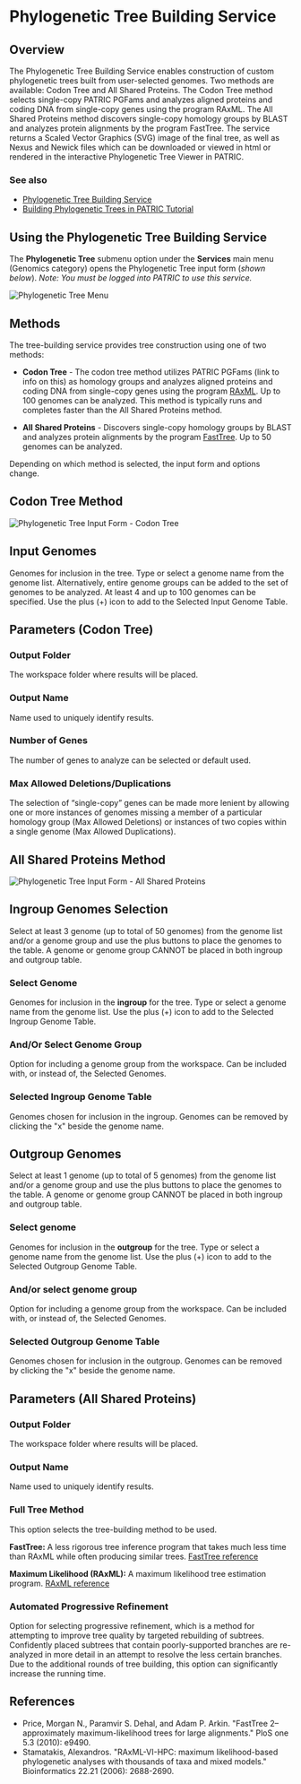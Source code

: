 # Phylogenetic Tree Building Service

## Overview
The Phylogenetic Tree Building Service enables construction of custom phylogenetic trees built from user-selected genomes. Two methods are available: Codon Tree and All Shared Proteins. The Codon Tree method selects single-copy PATRIC PGFams and analyzes aligned proteins and coding DNA from single-copy genes using the program RAxML. The All Shared Proteins method discovers single-copy homology groups by BLAST and analyzes protein alignments by the program FastTree. The service returns a Scaled Vector Graphics (SVG) image of the final tree, as well as Nexus and Newick files which can be downloaded or viewed in html or rendered in the interactive Phylogenetic Tree Viewer in PATRIC.

### See also
* [Phylogenetic Tree Building Service](https://patricbrc.org/app/PhylogeneticTree)
* [Building Phylogenetic Trees in PATRIC  Tutorial](https://docs.patricbrc.org//tutorial/phylogenetic_tree_building/tree_building.html)

## Using the Phylogenetic Tree Building Service
The **Phylogenetic Tree** submenu option under the **Services** main menu (Genomics category) opens the Phylogenetic Tree input form (*shown below*). *Note: You must be logged into PATRIC to use this service.*

![Phylogenetic Tree Menu](../images/services_menu.png)

## Methods
The tree-building service provides tree construction using one of two methods:

* **Codon Tree** - The codon tree method utilizes PATRIC PGFams (link to info on this) as homology groups and analyzes aligned proteins and coding DNA from single-copy genes using the program [RAxML](https://academic.oup.com/bioinformatics/article/22/21/2688/251208). Up to 100 genomes can be analyzed. This method is typically runs and completes faster than the All Shared Proteins method.

* **All Shared Proteins** - Discovers single-copy homology groups by BLAST and analyzes protein alignments by the program [FastTree](https://www.ncbi.nlm.nih.gov/pmc/articles/PMC2835736/). Up to 50 genomes can be analyzed.

Depending on which method is selected, the input form and options change. 

## Codon Tree Method

![Phylogenetic Tree Input Form - Codon Tree](../images/phylogenetic_tree_input_form_codon_v2.png)

## Input Genomes
Genomes for inclusion in the tree. Type or select a genome name from the genome list. Alternatively, entire genome groups can be added to the set of genomes to be analyzed. At least 4 and up to 100 genomes can be specified. Use the plus (+) icon to add to the Selected Input Genome Table.

## Parameters (Codon Tree)

### Output Folder
The workspace folder where results will be placed.

### Output Name
Name used to uniquely identify results.

### Number of Genes
The number of genes to analyze can be selected or default used.

### Max Allowed Deletions/Duplications
The selection of “single-copy” genes can be made more lenient by allowing one or more instances of genomes missing a member of a particular homology group (Max Allowed Deletions) or instances of two copies within a single genome (Max Allowed Duplications).


## All Shared Proteins Method

![Phylogenetic Tree Input Form - All Shared Proteins](../images/phylogenetic_tree_input_form_proteins.png)

## Ingroup Genomes Selection
Select at least 3 genome (up to total of 50 genomes) from the genome list and/or a genome group and use the plus buttons to place the genomes to the table. A genome or genome group CANNOT be placed in both ingroup and outgroup table.

### Select Genome
Genomes for inclusion in the **ingroup** for the tree. Type or select a genome name from the genome list. Use the plus (+) icon to add to the Selected Ingroup Genome Table.

### And/Or Select Genome Group
Option for including a genome group from the workspace. Can be included with, or instead of, the Selected Genomes.

### Selected Ingroup Genome Table
Genomes chosen for inclusion in the ingroup. Genomes can be removed by clicking the "x" beside the genome name.

## Outgroup Genomes
Select at least 1 genome (up to total of 5 genomes) from the genome list and/or a genome group and use the plus buttons to place the genomes to the table. A genome or genome group CANNOT be placed in both ingroup and outgroup table.

### Select genome
Genomes for inclusion in the **outgroup** for the tree. Type or select a genome name from the genome list. Use the plus (+) icon to add to the Selected Outgroup Genome Table.

### And/or select genome group
Option for including a genome group from the workspace. Can be included with, or instead of, the Selected Genomes.

### Selected Outgroup Genome Table
Genomes chosen for inclusion in the outgroup. Genomes can be removed by clicking the "x" beside the genome name.

## Parameters (All Shared Proteins)

### Output Folder
The workspace folder where results will be placed.

### Output Name
Name used to uniquely identify results.

### Full Tree Method
This option selects the tree-building method to be used.

**FastTree:** A less rigorous tree inference program that takes much less time than RAxML while often producing similar trees. [FastTree reference](https://www.ncbi.nlm.nih.gov/pmc/articles/PMC2835736/)

**Maximum Likelihood (RAxML):** A maximum likelihood tree estimation program. [RAxML reference](https://academic.oup.com/bioinformatics/article/22/21/2688/251208)

### Automated Progressive Refinement
Option for selecting progressive refinement, which is a method for attempting to improve tree quality by targeted rebuilding of subtrees. Confidently placed subtrees that contain poorly-supported branches are re-analyzed in more detail in an attempt to resolve the less certain branches. Due to the additional rounds of tree building, this option can significantly increase the running time.

## References
* Price, Morgan N., Paramvir S. Dehal, and Adam P. Arkin. "FastTree 2–approximately maximum-likelihood trees for large alignments." PloS one 5.3 (2010): e9490.
* Stamatakis, Alexandros. "RAxML-VI-HPC: maximum likelihood-based phylogenetic analyses with thousands of taxa and mixed models." Bioinformatics 22.21 (2006): 2688-2690.




